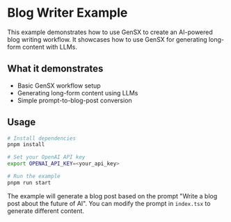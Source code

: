 # Blog Writer Example

This example demonstrates how to use GenSX to create an AI-powered blog writing workflow. It showcases how to use GenSX for generating long-form content with LLMs.

## What it demonstrates

- Basic GenSX workflow setup
- Generating long-form content using LLMs
- Simple prompt-to-blog-post conversion

## Usage

```bash
# Install dependencies
pnpm install

# Set your OpenAI API key
export OPENAI_API_KEY=<your_api_key>

# Run the example
pnpm run start
```

The example will generate a blog post based on the prompt "Write a blog post about the future of AI". You can modify the prompt in `index.tsx` to generate different content.
